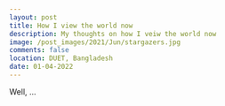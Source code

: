 ```yaml
---
layout: post
title: How I view the world now 
description: My thoughts on how I veiw the world now 
image: /post_images/2021/Jun/stargazers.jpg
comments: false
location: DUET, Bangladesh
date: 01-04-2022
---
```


Well, ... 